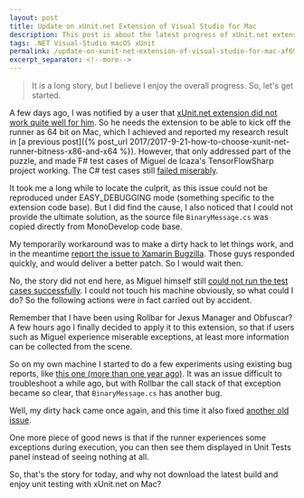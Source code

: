 ```yaml
---
layout: post
title: Update on xUnit.net Extension of Visual Studio for Mac
description: This post is about the latest progress of xUnit.net extension of Visual Studio for Mac and a tough bug.
tags: .NET Visual-Studio macOS xUnit
permalink: /update-on-xunit-net-extension-of-visual-studio-for-mac-af69457e3441
excerpt_separator: <!--more-->
---
```


> It is a long story, but I believe I enjoy the overall progress. So, let's get started.

A few days ago, I was notified by a user that [xUnit.net extension did not work quite well for him](https://github.com/xunit/xamarinstudio.xunit/issues/71). So he needs the extension to be able to kick off the runner as 64 bit on Mac, which I achieved and reported my research result in [a previous post]({% post_url 2017/2017-9-21-how-to-choose-xunit-net-runner-bitness-x86-and-x64 %}). However, that only addressed part of the puzzle, and made F# test cases of Miguel de Icaza's TensorFlowSharp project working. The C# test cases still [failed miserably](https://github.com/xunit/xamarinstudio.xunit/issues/72).

It took me a long while to locate the culprit, as this issue could not be reproduced under EASY_DEBUGGING mode (something specific to the extension code base). But I did find the cause, I also noticed that I could not provide the ultimate solution, as the source file `BinaryMessage.cs` was copied directly from MonoDevelop code base.

My temporarily workaround was to make a dirty hack to let things work, and in the meantime [report the issue to Xamarin Bugzilla](https://bugzilla.xamarin.com/show_bug.cgi?id=59805). Those guys responded quickly, and would deliver a better patch. So I would wait then.

No, the story did not end here, as Miguel himself still [could not run the test cases successfully](https://github.com/migueldeicaza/TensorFlowSharp/issues/143). I could not touch his machine obviously, so what could I do? So the following actions were in fact carried out by accident.

<!--more-->

Remember that I have been using Rollbar for Jexus Manager and Obfuscar? A few hours ago I finally decided to apply it to this extension, so that if users such as Miguel experience miserable exceptions, at least more information can be collected from the scene.

So on my own machine I started to do a few experiments using existing bug reports, like [this one (more than one year ago)](https://github.com/xunit/xamarinstudio.xunit/issues/38). It was an issue difficult to troubleshoot a while ago, but with Rollbar the call stack of that exception became so clear, that `BinaryMessage.cs` has another bug.

Well, my dirty hack came once again, and this time it also fixed [another old issue](https://github.com/xunit/xamarinstudio.xunit/issues/48).

One more piece of good news is that if the runner experiences some exceptions during execution, you can then see them displayed in Unit Tests panel instead of seeing nothing at all.

So, that's the story for today, and why not download the latest build and enjoy unit testing with xUnit.net on Mac?
